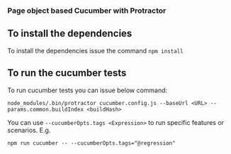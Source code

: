 ### Page object based Cucumber with Protractor

## To install the dependencies

To install the dependencies issue the command `npm install`

## To run the cucumber tests

To run cucumber tests you can issue below command:

```
node_modules/.bin/protractor cucumber.config.js --baseUrl <URL> --params.common.buildIndex <buildHash>
```
You can use `--cucumberOpts.tags <Expression>` to run specific features or scenarios. E.g.

```
npm run cucumber -- --cucumberOpts.tags="@regression"
```
